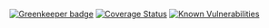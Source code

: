 
[![Greenkeeper badge](https://badges.greenkeeper.io/Sparticuz/dazser-payment-portal.svg)](https://greenkeeper.io/)
[![Coverage Status](https://coveralls.io/repos/github/Sparticuz/dazser-payment-portal/badge.svg?branch=master)](https://coveralls.io/github/Sparticuz/dazser-payment-portal?branch=master)
[![Known Vulnerabilities](https://snyk.io/test/github/Sparticuz/dazser-payment-portal/badge.svg?targetFile=package.json)](https://snyk.io/test/github/Sparticuz/dazser-payment-portal?targetFile=package.json)
